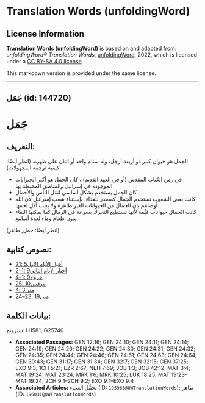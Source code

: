 # Translation Words (unfoldingWord)

## License Information

**Translation Words (unfoldingWord)** is based on and adapted from: _unfoldingWord® Translation Words_, [unfoldingWord](https://unfoldingword.org/utw), 2022, which is licensed under a [CC BY-SA 4.0 license](https://creativecommons.org/licenses/by-sa/4.0/legalcode.en).

This markdown version is provided under the same license.



--------------------------------

## جَمَل (id: 144720)

جَمَل
=====

التعريف:
--------

الجمل هو حيوان كبير ذو أربعة أرجل، وله سنام واحد أو اثنان على ظهره. (انظر أيضًا: كيفية ترجمة المجهولات)

* في زمن الكتاب المقدس (أو في العهد القديم) ، كان الجمل هو أكبر الحيوانات الموجودة في إسرائيل والمناطق المحيطة بها
* كان الجمل يستخدم بشكل أساسي لنقل الناس والأحمال
* كانت بعض الشعوب تستخدم الجمال كمصدر للغذاء، بإستثناء شعب إسرائيل لأن الله أوصاهم بأن الجمال من الحيوانات الغير طاهرة ولا يجب أكل لحمها
* كانت الجمال حيوانات قيِّمة لأنها تستطيع التحرك بسرعة في الرمال كما يمكنها البقاء بدون طعام وماء لعدة أسابيع

(انظر أيضًا: حمل, طاهر)

نصوص كتابية:
------------

* [أخبار الأيام الأول5 :21](https://ref.ly/1Chr5:21)
* [أخبار الأيام الثاني9 :1–2](https://ref.ly/2Chr9:1-2Chr9:2)
* [خروج9 :1–4](https://ref.ly/Exod9:1-Exod9:4)
* [مرقس10 :25](https://ref.ly/Mark10:25)
* [متى3 :4](https://ref.ly/Matt3:4)
* [متى19 :23–24](https://ref.ly/Matt19:23-Matt19:24)

بيانات الكلمة:
--------------

سترونج: H1581, G25740

* **Associated Passages:** GEN 12:16; GEN 24:10; GEN 24:11; GEN 24:14; GEN 24:19; GEN 24:20; GEN 24:22; GEN 24:30; GEN 24:31; GEN 24:32; GEN 24:35; GEN 24:44; GEN 24:46; GEN 24:61; GEN 24:63; GEN 24:64; GEN 30:43; GEN 31:17; GEN 31:34; GEN 32:7; GEN 32:15; GEN 37:25; EXO 9:3; 1CH 5:21; EZR 2:67; NEH 7:69; JOB 1:3; JOB 42:12; MAT 3:4; MAT 19:24; MAT 23:24; MRK 1:6; MRK 10:25; LUK 18:25; MAT 19:23–MAT 19:24; 2CH 9:1–2CH 9:2; EXO 9:1–EXO 9:4
* **Associated Articles:** تحمُّل العبء (ID: `195963@UWTranslationWords`); طاهر (ID: `196031@UWTranslationWords`)

